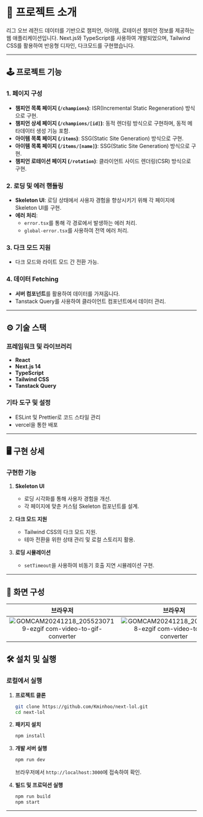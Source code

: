 # 📑 프로젝트 소개

리그 오브 레전드 데이터를 기반으로 챔피언, 아이템, 로테이션 챔피언 정보를 제공하는 웹 애플리케이션입니다. Next.js와 TypeScript를 사용하여 개발되었으며, Tailwind CSS를 활용하여 반응형 디자인, 다크모드를 구현했습니다.

---

## 🕹️ 프로젝트 기능

### 1. **페이지 구성**

- **챔피언 목록 페이지 (`/champions`)**: ISR(Incremental Static Regeneration) 방식으로 구현.
- **챔피언 상세 페이지 (`/champions/[id]`)**: 동적 렌더링 방식으로 구현하며, 동적 메타데이터 생성 기능 포함.
- **아이템 목록 페이지 (`/items`)**: SSG(Static Site Generation) 방식으로 구현.
- **아이템 목록 페이지 (`/items/[name]`)**: SSG(Static Site Generation) 방식으로 구현.
- **챔피언 로테이션 페이지 (`/rotation`)**: 클라이언트 사이드 렌더링(CSR) 방식으로 구현.

### 2. **로딩 및 에러 핸들링**

- **Skeleton UI**: 로딩 상태에서 사용자 경험을 향상시키기 위해 각 페이지에 Skeleton UI를 구현.
- **에러 처리**:
  - `error.tsx`를 통해 각 경로에서 발생하는 에러 처리.
  - `global-error.tsx`를 사용하여 전역 에러 처리.

### 3. **다크 모드 지원**

- 다크 모드와 라이트 모드 간 전환 가능.

### 4. **데이터 Fetching**

- **서버 컴포넌트**를 활용하여 데이터를 가져옵니다.
- Tanstack Query를 사용하여 클라이언트 컴포넌트에서 데이터 관리.

---

## ⚙️ 기술 스택

### **프레임워크 및 라이브러리**

- **React**
- **Next.js 14**
- **TypeScript**
- **Tailwind CSS**
- **Tanstack Query**

### **기타 도구 및 설정**

- ESLint 및 Prettier로 코드 스타일 관리
- vercel을 통한 배포

---

## 🖥️ 구현 상세

### **구현한 기능**

1. **Skeleton UI**

   - 로딩 시각화를 통해 사용자 경험을 개선.
   - 각 페이지에 맞춘 커스텀 Skeleton 컴포넌트를 설계.

2. **다크 모드 지원**

   - Tailwind CSS의 다크 모드 지원.
   - 테마 전환을 위한 상태 관리 및 로컬 스토리지 활용.

3. **로딩 시뮬레이션**
   - `setTimeout`을 사용하여 비동기 호출 지연 시뮬레이션 구현.

---

## 📱 화면 구성

|            브라우저            |           브라우저           |               모바일               |               모바일               |
| :----------------------------: | :--------------------------: | :--------------------------------: | :--------------------------------: |
| ![GOMCAM20241218_2055230719-ezgif com-video-to-gif-converter](https://github.com/user-attachments/assets/354d6a0b-c79d-4f28-9c91-563b35242fdb) | ![GOMCAM20241218_2054560458-ezgif com-video-to-gif-converter](https://github.com/user-attachments/assets/339d10f3-3889-48b7-afbd-bbe1ba2c8bd4) | ![GOMCAM20241218_2056020172-ezgif com-video-to-gif-converter](https://github.com/user-attachments/assets/5bbffa79-fc1d-4af5-960a-d4e8c3f19908) | ![GOMCAM20241218_2055470641-ezgif com-video-to-gif-converter](https://github.com/user-attachments/assets/e9e714a0-1af2-4670-9bad-04882b8d5b82) |

## 🛠️ 설치 및 실행

### **로컬에서 실행**

1. **프로젝트 클론**

   ```bash
   git clone https://github.com/Kminhoo/next-lol.git
   cd next-lol
   ```

2. **패키지 설치**

   ```bash
   npm install
   ```

3. **개발 서버 실행**

   ```bash
   npm run dev
   ```

   브라우저에서 `http://localhost:3000`에 접속하여 확인.

4. **빌드 및 프로덕션 실행**
   ```bash
   npm run build
   npm start
   ```

---
